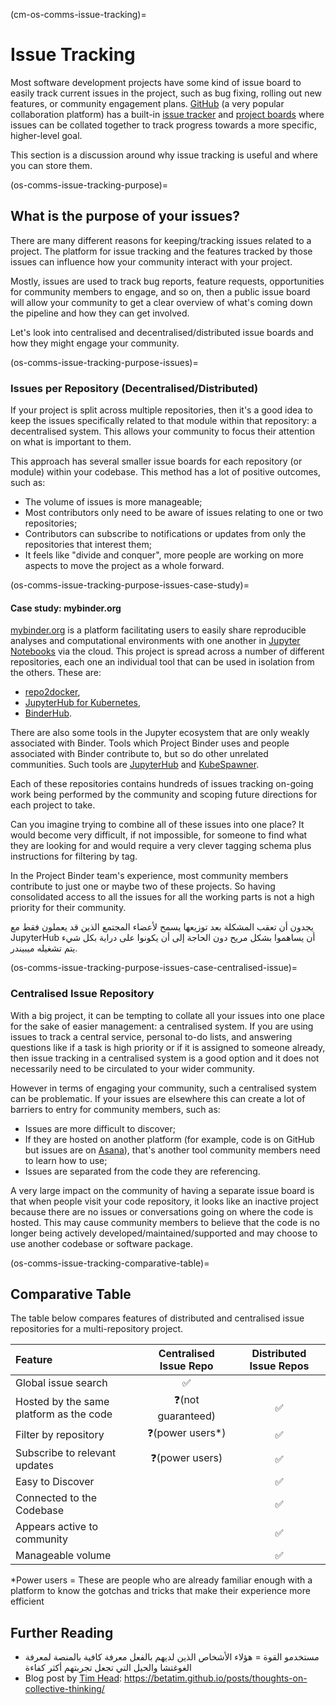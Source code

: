 (cm-os-comms-issue-tracking)=
# Issue Tracking

Most software development projects have some kind of issue board to easily track current issues in the project, such as bug fixing, rolling out new features, or community engagement plans. [GitHub](https://github.com) (a very popular collaboration platform) has a built-in [issue tracker](https://guides.github.com/features/issues/) and [project boards](https://help.github.com/en/github/managing-your-work-on-github/about-project-boards) where issues can be collated together to track progress towards a more specific, higher-level goal.

This section is a discussion around why issue tracking is useful and where you can store them.

(os-comms-issue-tracking-purpose)=
## What is the purpose of your issues?

There are many different reasons for keeping/tracking issues related to a project. The platform for issue tracking and the features tracked by those issues can influence how your community interact with your project.

Mostly, issues are used to track bug reports, feature requests, opportunities for community members to engage, and so on, then a public issue board will allow your community to get a clear overview of what's coming down the pipeline and how they can get involved.

Let's look into centralised and decentralised/distributed issue boards and how they might engage your community.

(os-comms-issue-tracking-purpose-issues)=
### Issues per Repository (Decentralised/Distributed)

If your project is split across multiple repositories, then it's a good idea to keep the issues specifically related to that module within that repository: a decentralised system. This allows your community to focus their attention on what is important to them.

This approach has several smaller issue boards for each repository (or module) within your codebase. This method has a lot of positive outcomes, such as:

- The volume of issues is more manageable;
- Most contributors only need to be aware of issues relating to one or two repositories;
- Contributors can subscribe to notifications or updates from only the repositories that interest them;
- It feels like "divide and conquer", more people are working on more aspects to move the project as a whole forward.

(os-comms-issue-tracking-purpose-issues-case-study)=
#### Case study: mybinder.org

[mybinder.org](https://mybinder.org) is a platform facilitating users to easily share reproducible analyses and computational environments with one another in [Jupyter Notebooks](https://jupyter-notebook.readthedocs.io/en/stable/) via the cloud. This project is spread across a number of different repositories, each one an individual tool that can be used in isolation from the others. These are:

- [repo2docker](https://github.com/jupyter/repo2docker),
- [JupyterHub for Kubernetes](https://github.com/jupyterhub/zero-to-jupyterhub-k8s),
- [BinderHub](https://github.com/jupyterhub/binderhub).

There are also some tools in the Jupyter ecosystem that are only weakly associated with Binder. Tools which Project Binder uses and people associated with Binder contribute to, but so do other unrelated communities. Such tools are [JupyterHub](https://github.com/jupyterhub/jupyterhub) and [KubeSpawner](https://github.com/jupyterhub/kubespawner).

Each of these repositories contains hundreds of issues tracking on-going work being performed by the community and scoping future directions for each project to take.

Can you imagine trying to combine all of these issues into one place? It would become very difficult, if not impossible, for someone to find what they are looking for and would require a very clever tagging schema plus instructions for filtering by tag.

In the Project Binder team's experience, most community members contribute to just one or maybe two of these projects. So having consolidated access to all the issues for all the working parts is not a high priority for their community.

يجدون أن تعقب المشكلة بعد توزيعها يسمح لأعضاء المجتمع الذين قد يعملون فقط مع JupyterHub أن يساهموا بشكل مريح دون الحاجة إلى أن يكونوا على دراية بكل شيء يتم تشغيله
ميبيندر.</p> 

(os-comms-issue-tracking-purpose-issues-case-centralised-issue)=


### Centralised Issue Repository

With a big project, it can be tempting to collate all your issues into one place for the sake of easier management: a centralised system. If you are using issues to track a central service, personal to-do lists, and answering questions like if a task is high priority or if it is assigned to someone already, then issue tracking in a centralised system is a good option and it does not necessarily need to be circulated to your wider community.

However in terms of engaging your community, such a centralised system can be problematic. If your issues are elsewhere this can create a lot of barriers to entry for community members, such as:

- Issues are more difficult to discover;
- If they are hosted on another platform (for example, code is on GitHub but issues are on [Asana](https://asana.com/)), that's another tool community members need to learn how to use;
- Issues are separated from the code they are referencing.

A very large impact on the community of having a separate issue board is that when people visit your code repository, it looks like an inactive project because there are no issues or conversations going on where the code is hosted. This may cause community members to believe that the code is no longer being actively developed/maintained/supported and may choose to use another codebase or software package.

(os-comms-issue-tracking-comparative-table)=


## Comparative Table

The table below compares features of distributed and centralised issue repositories for a multi-repository project.

| Feature                                 | Centralised Issue Repo | Distributed Issue Repos |
|:--------------------------------------- |:----------------------:|:-----------------------:|
| Global issue search                     |           ✅            |                         |
| Hosted by the same platform as the code |   ❓(not guaranteed)    |            ✅            |
| Filter by repository                    |    ❓(power users*)     |            ✅            |
| Subscribe to relevant updates           |     ❓(power users)     |            ✅            |
| Easy to Discover                        |                        |            ✅            |
| Connected to the Codebase               |                        |            ✅            |
| Appears active to community             |                        |            ✅            |
| Manageable volume                       |                        |            ✅            |


*Power users = These are people who are already familiar enough with a platform to know the gotchas and tricks that make their experience more efficient



## Further Reading

- مستخدمو القوة = هؤلاء الأشخاص الذين لديهم بالفعل معرفة كافية بالمنصة لمعرفة الغوغتشا والحيل التي تجعل تجربتهم أكثر كفاءة
- Blog post by [Tim Head](https://github.com/betatim):  <https://betatim.github.io/posts/thoughts-on-collective-thinking/>
